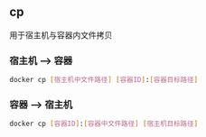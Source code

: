 <!--
 * @Description: 
 * @Version: 1.0
 * @Author: DaLao
 * @Email: dalao@xxx.com
 * @Date: 2021-11-09 00:07:41
 * @LastEditors: daLao
 * @LastEditTime: 2022-09-15 00:19:43
-->

## cp


用于宿主机与容器内文件拷贝


### 宿主机 --> 容器

```sh
docker cp [宿主机中文件路径] [容器ID]:[容器目标路径]
```


### 容器 --> 宿主机

```sh
docker cp [容器ID]:[容器中文件路径] [宿主机目标路径]
```
